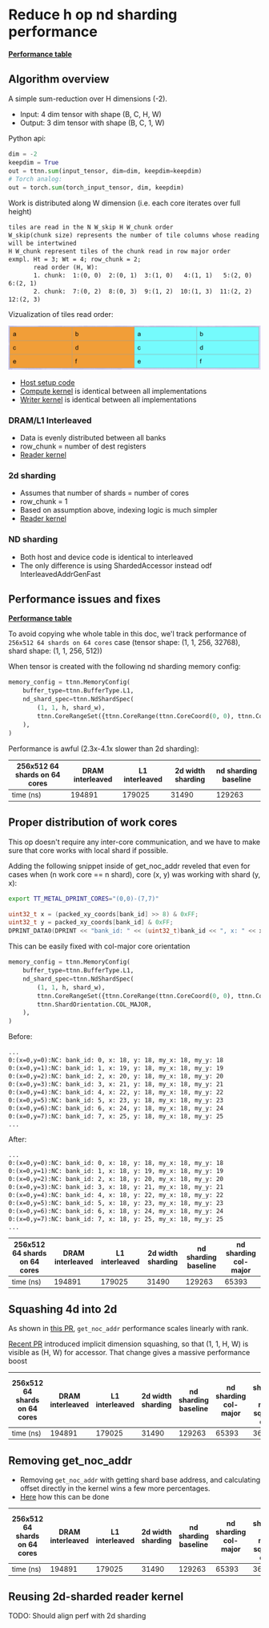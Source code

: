 # Reduce h op nd sharding performance
[**Performance table**](https://docs.google.com/spreadsheets/d/12XUDufWVvtvFxiGo-ZpCbj47jZCsOxjeYr-CHPiZgzQ/edit?usp=sharing)

## Algorithm overview
A simple sum-reduction over H dimensions (-2).

- Input: 4 dim tensor with shape (B, C, H, W)
- Output: 3 dim tensor with shape (B, C, 1, W)

Python api:
```python
dim = -2
keepdim = True
out = ttnn.sum(input_tensor, dim=dim, keepdim=keepdim)
# Torch analog:
out = torch.sum(torch_input_tensor, dim, keepdim)
```

Work is distributed along W dimension (i.e. each core iterates over full height)

```
tiles are read in the N W_skip H W_chunk order
W_skip(chunk size) represents the number of tile columns whose reading will be intertwined
H W_chunk represent tiles of the chunk read in row major order
exmpl. Ht = 3; Wt = 4; row_chunk = 2;
       read order (H, W):
       1. chunk:  1:(0, 0)  2:(0, 1)  3:(1, 0)   4:(1, 1)   5:(2, 0)   6:(2, 1)
       2. chunk:  7:(0, 2)  8:(0, 3)  9:(1, 2)  10:(1, 3)  11:(2, 2)  12:(2, 3)
```

Vizualization of tiles read order:

![](./images/reduce_h_tile_iteration_viz.png)

- [Host setup code](https://github.com/tenstorrent/tt-metal/blob/c6713ac633149d238a946741e61660c4da0196ba/ttnn/cpp/ttnn/operations/reduction/generic/device/multi_core_h/reduce_op_multi_core_h.cpp#L18)
- [Compute kernel](https://github.com/tenstorrent/tt-metal/blob/philei/nd-sharding-reduce-h-perf-improvements/ttnn/cpp/ttnn/operations/reduction/generic/device/kernels/compute/reduce_h.cpp) is identical between all implementations
- [Writer kernel](https://github.com/tenstorrent/tt-metal/blob/philei/nd-sharding-reduce-h-perf-improvements/ttnn/cpp/ttnn/operations/reduction/generic/device/kernels/dataflow/writer_unary_nd_shard_start_id.cpp) is identical between all implementations

### DRAM/L1 Interleaved
- Data is evenly distributed between all banks
- row_chunk = number of dest registers
- [Reader kernel](https://github.com/tenstorrent/tt-metal/blob/philei/nd-sharding-reduce-h-perf-improvements/ttnn/cpp/ttnn/operations/reduction/generic/device/kernels/dataflow/reader_unary_transpose_wh_interleaved_input_cols_partitioned.cpp)

### 2d sharding
- Assumes that number of shards = number of cores
- row_chunk = 1
- Based on assumption above, indexing logic is much simpler
- [Reader kernel](https://github.com/tenstorrent/tt-metal/blob/philei/nd-sharding-reduce-h-perf-improvements/ttnn/cpp/ttnn/operations/reduction/generic/device/kernels/dataflow/reader_unary_transpose_wh_interleaved_input_cols_partitioned_sharded.cpp)

### ND sharding
- Both host and device code is identical to interleaved
- The only difference is using ShardedAccessor instead odf InterleavedAddrGenFast


## Performance issues and fixes
[**Performance table**](https://docs.google.com/spreadsheets/d/12XUDufWVvtvFxiGo-ZpCbj47jZCsOxjeYr-CHPiZgzQ/edit?usp=sharing)

To avoid copying whe whole table in this doc, we'l track performance of `256x512 64 shards on 64 cores` case (tensor shape: (1, 1, 256, 32768), shard shape: (1, 1, 256, 512))


When tensor is created with the following nd sharding memory config:
```python
memory_config = ttnn.MemoryConfig(
    buffer_type=ttnn.BufferType.L1,
    nd_shard_spec=ttnn.NdShardSpec(
        (1, 1, h, shard_w),
        ttnn.CoreRangeSet({ttnn.CoreRange(ttnn.CoreCoord(0, 0), ttnn.CoreCoord(end_x, end_y))}),
    ),
)
```

Performance is awful (2.3x-4.1x slower than 2d sharding):

| 256x512 64 shards on 64 cores | DRAM interleaved | L1 interleaved | 2d width sharding | nd sharding baseline |
| ----------------------------- | ---------------- | -------------- | ----------------- | -------------------- |
| time (ns)                     | 194891           | 179025         | 31490             | 129263               |


## Proper distribution of work cores
This op doesn't require any inter-core communication, and we have to make sure that core works with local shard if possible.

Adding the following snippet inside of get_noc_addr reveled that even for cases when (n work core == n shard), core (x, y) was working with shard (y, x):

```bash
export TT_METAL_DPRINT_CORES="(0,0)-(7,7)"
```

```c++
uint32_t x = (packed_xy_coords[bank_id] >> 8) & 0xFF;
uint32_t y = packed_xy_coords[bank_id] & 0xFF;
DPRINT_DATA0(DPRINT << "bank_id: " << (uint32_t)bank_id << ", x: " << x << ", y: " << y << ", my_x: " << (uint32_t) my_x[0] << ", my_y: " << (uint32_t) my_y[0] << ENDL());
```

This can be easily fixed with col-major core orientation
```python
memory_config = ttnn.MemoryConfig(
    buffer_type=ttnn.BufferType.L1,
    nd_shard_spec=ttnn.NdShardSpec(
        (1, 1, h, shard_w),
        ttnn.CoreRangeSet({ttnn.CoreRange(ttnn.CoreCoord(0, 0), ttnn.CoreCoord(end_x, end_y))}),
        ttnn.ShardOrientation.COL_MAJOR,
    ),
)
```


Before:
```
...
0:(x=0,y=0):NC: bank_id: 0, x: 18, y: 18, my_x: 18, my_y: 18
0:(x=0,y=1):NC: bank_id: 1, x: 19, y: 18, my_x: 18, my_y: 19
0:(x=0,y=2):NC: bank_id: 2, x: 20, y: 18, my_x: 18, my_y: 20
0:(x=0,y=3):NC: bank_id: 3, x: 21, y: 18, my_x: 18, my_y: 21
0:(x=0,y=4):NC: bank_id: 4, x: 22, y: 18, my_x: 18, my_y: 22
0:(x=0,y=5):NC: bank_id: 5, x: 23, y: 18, my_x: 18, my_y: 23
0:(x=0,y=6):NC: bank_id: 6, x: 24, y: 18, my_x: 18, my_y: 24
0:(x=0,y=7):NC: bank_id: 7, x: 25, y: 18, my_x: 18, my_y: 25
...
```

After:
```
...
0:(x=0,y=0):NC: bank_id: 0, x: 18, y: 18, my_x: 18, my_y: 18
0:(x=0,y=1):NC: bank_id: 1, x: 18, y: 19, my_x: 18, my_y: 19
0:(x=0,y=2):NC: bank_id: 2, x: 18, y: 20, my_x: 18, my_y: 20
0:(x=0,y=3):NC: bank_id: 3, x: 18, y: 21, my_x: 18, my_y: 21
0:(x=0,y=4):NC: bank_id: 4, x: 18, y: 22, my_x: 18, my_y: 22
0:(x=0,y=5):NC: bank_id: 5, x: 18, y: 23, my_x: 18, my_y: 23
0:(x=0,y=6):NC: bank_id: 6, x: 18, y: 24, my_x: 18, my_y: 24
0:(x=0,y=7):NC: bank_id: 7, x: 18, y: 25, my_x: 18, my_y: 25
...
```

| 256x512 64 shards on 64 cores | DRAM interleaved | L1 interleaved | 2d width sharding | nd sharding baseline | nd sharding col-major |
| ----------------------------- | ---------------- | -------------- | ----------------- | -------------------- | --------------------- |
| time (ns)                     | 194891           | 179025         | 31490             | 129263               | 65393                 |

## Squashing 4d into 2d
As shown in [this PR](https://github.com/tenstorrent/tt-metal/pull/22929), `get_noc_addr` performance scales linearly with rank.

[Recent PR](https://github.com/tenstorrent/tt-metal/commit/76ab7b266d918fb99df108c2428ec89255b42fb3) introduced implicit dimension squashing, so that (1, 1, H, W) is visible as (H, W) for accessor. That change gives a massive performance boost

| 256x512 64 shards on 64 cores | DRAM interleaved | L1 interleaved | 2d width sharding | nd sharding baseline | nd sharding col-major | nd sharding col-major squeeze dims |
| ----------------------------- | ---------------- | -------------- | ----------------- | -------------------- | --------------------- | ---------------------------------- |
| time (ns)                     | 194891           | 179025         | 31490             | 129263               | 65393                 | 36961                              |


## Removing get_noc_addr
- Removing `get_noc_addr` with getting shard base address, and calculating offset directly in the kernel wins a few more percentages.
- [Here](https://github.com/tenstorrent/tt-metal/commit/88f6e2b0aca1e9c39e2415153143bbcad0b3f33a) how this can be done

| 256x512 64 shards on 64 cores | DRAM interleaved | L1 interleaved | 2d width sharding | nd sharding baseline | nd sharding col-major | nd sharding col-major squeeze dims | nd sharding col-major no get_noc_addr |
| ----------------------------- | ---------------- | -------------- | ----------------- | -------------------- | --------------------- | ---------------------------------- | ------------------------------------- |
| time (ns)                     | 194891           | 179025         | 31490             | 129263               | 65393                 | 36961                              | 34074                                 |

## Reusing 2d-sharded reader kernel
TODO: Should align perf with 2d sharding
